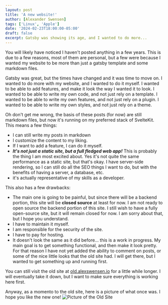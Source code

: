 ```yaml
---
layout: post
title: 'A new website!'
author: [Alexander Swensen]
tags: ['Linux', 'Apple']
date: '2024-02-23T18:00:00-05:00'
draft: false
excerpt: Gatsby was showing its age, and I wanted to do more...
---
```


You will likely have noticed I haven't posted anything in a few years. This is due to a few reasons, most of them are personal, but a few were because I wanted my website to be more than just a gatsby template and some markdown files.

Gatsby was great, but the times have changed and it was time to move on. I wanted to do more with my website, and I wanted to do it myself. I wanted to be able to add features, and make it look the way I wanted it to look. I wanted to be able to write my own code, and not just rely on a template. I wanted to be able to write my own features, and not just rely on a plugin. I wanted to be able to write my own styles, and not just rely on a theme.

Oh don't get me wrong, the basis of these posts (for now) are still markdown files, but now it's running on my preferred stack of SvelteKit. This means a few things:

- I can still write my posts in markdown
- I customize the content to my liking.
- If I want to add a feature, I can do it myself.
- **_It's not just a static site, but a full fledged web app!_** This is probably the thing I am most excited about. Yes it's not quite the same performance as a static site, but that's okay. I have server-side rendering, so I can still do all the SEO things I want to do, but with the benefits of having a server, a database, etc.
- it's actually representative of my skills as a developer.

This also has a few drawbacks:

- The main one is going to be painful, but since there will be a backend portion, this site will be __closed source__ at least for now. I am not ready to open source the backend portion of this site. I still wish to have a fully open-source site, but it will remain closed for now. I am sorry about that, but I hope you understand.
- I have to maintain it myself.
- I am responsible for the security of the site.
- I have to pay for hosting.
- It doesn't look the same as it did before... this is a work in progress. My main goal is to get something functional, and then make it look pretty. For that reason I have not yet added the ability to comment on posts, or some of the nice little looks that the old site had. I will get there, but I wanted to get something up and running first.

You can still visit the old site at [old.alexswensen.io](https://old.alexswensen.io) for a little while longer. I will eventually take it down, but I want to make sure everything is working here first.

Anyway, as a momento to the old site, here is a picture of what once was. I hope you like the new one!
![Picture of the Old Site](/img/old-site.png)